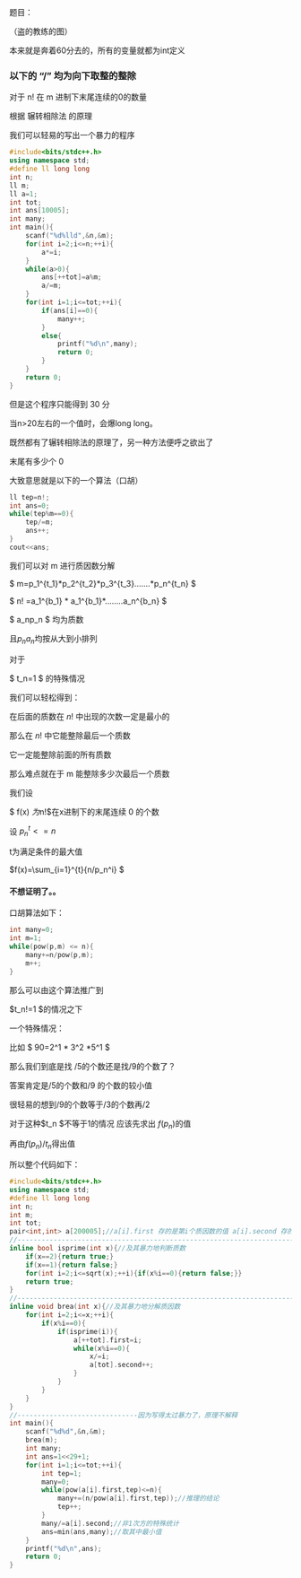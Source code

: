 题目：

（盗的教练的图）

本来就是奔着60分去的，所有的变量就都为int定义



### 以下的	“/”	均为向下取整的整除

对于	n!	在	m	进制下末尾连续的0的数量

根据	辗转相除法	的原理

我们可以轻易的写出一个暴力的程序

```cpp
#include<bits/stdc++.h>
using namespace std;
#define ll long long
int n;
ll m;
ll a=1;
int tot;
int ans[10005];
int many;
int main(){
	scanf("%d%lld",&n,&m);
	for(int i=2;i<=n;++i){
		a*=i;
	}
	while(a>0){
		ans[++tot]=a%m; 
		a/=m;
	}
	for(int i=1;i<=tot;++i){
		if(ans[i]==0){
			many++;
		}
		else{
			printf("%d\n",many);
			return 0;
		} 
	}
	return 0;
} 
```

但是这个程序只能得到 30 分

当n>20左右的一个值时，会爆long long。

既然都有了辗转相除法的原理了，另一种方法便呼之欲出了

末尾有多少个	0

大致意思就是以下的一个算法（口胡）

```cpp
ll tep=n!;
int ans=0;
while(tep%m==0){
	tep/=m;
	ans++;
}
cout<<ans;
```

我们可以对	m 进行质因数分解

$
m=p_1^{t_1}*p_2^{t_2}*p_3^{t_3}.......*p_n^{t_n}
$

$
n! =a_1^{b_1} * a_1^{b_1}*........a_n^{b_n}
$

$
a_np_n
$
均为质数

且$p_n a_n$均按从大到小排列

对于

$
t_n=1
$
的特殊情况

我们可以轻松得到：

在后面的质数在	$n!$	中出现的次数一定是最小的

那么在	$n!$	中它能整除最后一个质数

它一定能整除前面的所有质数

那么难点就在于 m 能整除多少次最后一个质数


我们设

$
f(x)
$为$n!$在x进制下的末尾连续	0	的个数

设
$p_n^t<=n$

t为满足条件的最大值

$f(x)=\sum_{i=1}^{t}{n/p_n^i}
$

#### 不想证明了。。

口胡算法如下：

```cpp
int many=0;
int m=1;
while(pow(p,m) <= n){
	many+=n/pow(p,m);
	m++;
} 
```

那么可以由这个算法推广到

$t_n!=1
$的情况之下

一个特殊情况：

比如
$
90=2^1 * 3^2 *5^1
$

那么我们到底是找	/5的个数还是找/9的个数了？

答案肯定是/5的个数和/9 的个数的较小值

很轻易的想到/9的个数等于/3的个数再/2

对于这种$t_n
$不等于1的情况
应该先求出 $f(p_n)$的值

再由$f(p_n)$/$t_n$得出值

所以整个代码如下：
```cpp
#include<bits/stdc++.h>
using namespace std;
#define ll long long
int n;
int m;
int tot;
pair<int,int> a[200005];//a[i].first 存的是第i个质因数的值 a[i].second 存的是m能整除第i个质因数的多少次方 
//---------------------------------------------------------------------
inline bool isprime(int x){//及其暴力地判断质数 
	if(x==2){return true;}
	if(x==1){return false;}
	for(int i=2;i<=sqrt(x);++i){if(x%i==0){return false;}}
	return true;
}
//------------------------------------------------------------------------
inline void brea(int x){//及其暴力地分解质因数 
	for(int i=2;i<=x;++i){
		if(x%i==0){
			if(isprime(i)){
				a[++tot].first=i;
				while(x%i==0){
					x/=i; 
					a[tot].second++;
				}
			}
		}
	}
}
//------------------------------因为写得太过暴力了，原理不解释 
int main(){
	scanf("%d%d",&n,&m);
	brea(m);
	int many;
	int ans=1<<29+1;
	for(int i=1;i<=tot;++i){
		int tep=1;
		many=0;
		while(pow(a[i].first,tep)<=n){
			many+=(n/pow(a[i].first,tep));//推理的结论 
			tep++;
		}
		many/=a[i].second;//非1次方的特殊统计 
		ans=min(ans,many);//取其中最小值 
	}
	printf("%d\n",ans);
	return 0;
}
```